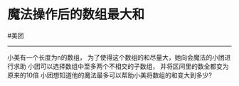# 魔法操作后的数组最大和

#美团 

---
小美有一个长度为n的数组，
为了使得这个数组的和尽量大，她向会魔法的小团进行求助
小团可以选择数组中至多两个不相交的子数组，
并将区间里的数全都变为原来的10倍
小团想知道他的魔法最多可以帮助小美将数组的和变大到多少?